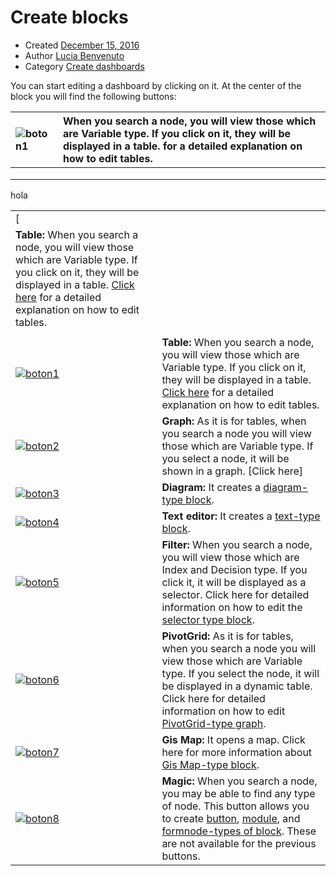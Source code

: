 
# Create blocks

-   Created  [December 15, 2016](http://www.cubeplat.com:8081/wiki/knowledge-base/create-blocks/)
-   Author  [Lucia Benvenuto](http://www.cubeplat.com:8081/wiki/en/author/lbenvenuto/ "Lucia Benvenuto")
-   Category  [Create dashboards](http://www.cubeplat.com:8081/wiki/en/article-categories/create-dashboards/)

You can start editing a dashboard by clicking on it. At the center of the block you will find the following buttons:

|![boton1](http://www.cubeplat.com:8081/wiki/wp-content/uploads/2016/03/boton1.png)   |When you search a node, you will view those which are Variable type. If you click on it, they will be displayed in a table.  for a detailed explanation on how to edit tables.|
|:---|:---|
|   |   |
|   |   |
|   |   |

hola

|||
|:--|:--|
|[
|**Table:** When you search a node, you will view those which are Variable type. If you click on it, they will be displayed in a table.  [Click here](http://www.cubeplat.com:8081/wiki/en/knowledge-base/table-2/)  for a detailed explanation on how to edit tables.|
|  ||
|[![boton1](http://www.cubeplat.com:8081/wiki/wp-content/uploads/2016/03/boton1.png)](http://www.cubeplat.com:8081/wiki/wp-content/uploads/2016/03/boton1.png)|**Table:** When you search a node, you will view those which are Variable type. If you click on it, they will be displayed in a table.  [Click here](http://www.cubeplat.com:8081/wiki/en/knowledge-base/table-2/)  for a detailed explanation on how to edit tables.|
|[![boton2](http://www.cubeplat.com:8081/wiki/wp-content/uploads/2016/03/boton2.png)](http://www.cubeplat.com:8081/wiki/wp-content/uploads/2016/03/boton2.png)|**Graph:** As it is for tables, when you search a node you will view those which are Variable type. If you select a node, it will be shown in a graph.  [Click here]|(http://www.cubeplat.com:8081/wiki/en/knowledge-base/column-2/)  for detailed information on how to edit all types of graphs.
|[![boton3](http://www.cubeplat.com:8081/wiki/wp-content/uploads/2016/03/boton3.png)](http://www.cubeplat.com:8081/wiki/wp-content/uploads/2016/03/boton3.png)|**Diagram:** It creates a  [diagram-type block](http://www.cubeplat.com:8081/wiki/en/knowledge-base/block-types/#Diagram-type_block).|
|[![boton4](http://www.cubeplat.com:8081/wiki/wp-content/uploads/2016/03/boton4.png)](http://www.cubeplat.com:8081/wiki/wp-content/uploads/2016/03/boton4.png)|**Text editor:** It creates a  [text-type block](http://www.cubeplat.com:8081/wiki/en/knowledge-base/block-types/#Text-type_block).|
|[![boton5](http://www.cubeplat.com:8081/wiki/wp-content/uploads/2016/03/boton5.png)](http://www.cubeplat.com:8081/wiki/wp-content/uploads/2016/03/boton5.png)|**Filter:** When you search a node, you will view those which are Index and Decision type. If you click it, it will be displayed as a selector. Click here for detailed information on how to edit the  [selector type block](http://www.cubeplat.com:8081/wiki/en/knowledge-base/block-types/#Selector-type_block).|
|[![boton6](http://www.cubeplat.com:8081/wiki/wp-content/uploads/2016/03/boton6.png)](http://www.cubeplat.com:8081/wiki/wp-content/uploads/2016/03/boton6.png)|**PivotGrid:** As it is for tables, when you search a node you will view those which are Variable type. If you select the node, it will be displayed in a dynamic table. Click here for detailed information on how to edit  [PivotGrid-type graph](http://www.cubeplat.com:8081/wiki/en/knowledge-base/pivotgrid-2/).|
|[![boton7](http://www.cubeplat.com:8081/wiki/wp-content/uploads/2016/03/boton7.png)](http://www.cubeplat.com:8081/wiki/wp-content/uploads/2016/03/boton7.png)|**Gis Map:** It opens a map. Click here for more information about  [Gis Map-type block](http://www.cubeplat.com:8081/wiki/en/knowledge-base/block-types/#GIS_Map-type_block).|
|[![boton8](http://www.cubeplat.com:8081/wiki/wp-content/uploads/2016/03/boton8.png)](http://www.cubeplat.com:8081/wiki/wp-content/uploads/2016/03/boton8.png)|**Magic:** When you search a node, you may be able to find any type of node. This button allows you to create  [button](http://www.cubeplat.com:8081/wiki/en/knowledge-base/block-types/#Button-type_block),  [module](http://www.cubeplat.com:8081/wiki/en/knowledge-base/block-types/#Module-type_block), and  [formnode-types of block](http://www.cubeplat.com:8081/wiki/en/knowledge-base/block-types/#Variable_input_node). These are not available for the previous buttons.|

<!--stackedit_data:
eyJoaXN0b3J5IjpbLTEyNzM5NzQzNTUsMTgyNzcyMzQyMywyMT
UxNjI0MTgsMTY3ODg0ODE4MV19
-->